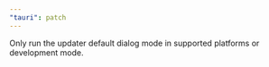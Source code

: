 ```yaml
---
"tauri": patch
---
```


Only run the updater default dialog mode in supported platforms or development mode.
